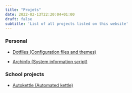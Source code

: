 ```yaml
---
title: "Projets"
date: 2022-02-13T22:20:04+01:00
draft: false
subtitle: 'List of all projects listed on this website'
---
```


### Personal

- [Dotfiles (Configuration files and themes)](../dotfiles)

- [Archinfo (System information script)](../archinfo)


### School projects

- [Autokettle (Automated kettle)](../autokettle)
